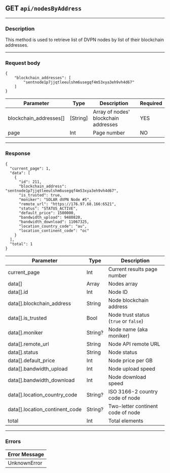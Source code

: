 ## GET `api/nodesByAddress`

---

### Description

This method is used to retrieve list of DVPN nodes by list of their blockchain addresses.

---

### Request body


```
{
    "blockchain_addresses": [
        "sentnode1p7jjqtleeulshm6usegqf4m53xya3eh9vh4d67"
    ]
}
```

| Parameter              | Type        | Description                                                    | Required |
|------------------------|-------------|----------------------------------------------------------------|----------|
| blockchain_addresses[] | [String]    | Array of nodes' blockchain addresses                           | YES      |
| page                   | Int         | Page number                                                    | NO       |

---

### Response

```
{
  "current_page": 1,
  "data": [
    {
      "id": 211,
      "blockchain_address": "sentnode1p7jjqtleeulshm6usegqf4m53xya3eh9vh4d67",
      "is_trusted": true,
      "moniker": "SOLAR dVPN Node #5",
      "remote_url": "https://176.97.68.166:6521",
      "status": "STATUS_ACTIVE",
      "default_price": 1500000,
      "bandwidth_upload": 9480820,
      "bandwidth_download": 11067325,
      "location_country_code": "au",
      "location_continent_code": "oc"
    }
  ],
  "total": 1
}
```

| Parameter                       | Type        | Description                                         |
|---------------------------------|-------------|-----------------------------------------------------|
| current_page                    | Int         | Current results page number                         |
| data[]                          | Array       | Nodes array                                         |
| data[].id                       | Int         | Node ID                                             |
| data[].blockchain_address       | String      | Node blockchain address                             |
| data[].is_trusted               | Bool        | Node trust status (`true` or `false`)               |
| data[].moniker                  | String?     | Node name (aka moniker)                             |
| data[].remote_url               | String      | Node API remote URL                                 |
| data[].status                   | String      | Node status                                         |
| data[].default_price            | Int         | Node price per GB                                   |
| data[].bandwidth_upload         | Int         | Node upload speed                                   |
| data[].bandwidth_download       | Int         | Node download speed                                 |
| data[].location_country_code    | String?     | ISO 3166-2 country code of node                     |
| data[].location_continent_code  | String?     | Two-letter continent code of node                   |
| total                           | Int         | Total elements                                      |

---

### Errors

| Error Message                   |
|---------------------------------|
| UnknownError                    |
